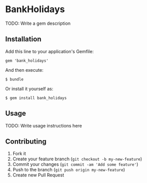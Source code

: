# BankHolidays

TODO: Write a gem description

## Installation

Add this line to your application's Gemfile:

    gem 'bank_holidays'

And then execute:

    $ bundle

Or install it yourself as:

    $ gem install bank_holidays

## Usage

TODO: Write usage instructions here

## Contributing

1. Fork it
2. Create your feature branch (`git checkout -b my-new-feature`)
3. Commit your changes (`git commit -am 'Add some feature'`)
4. Push to the branch (`git push origin my-new-feature`)
5. Create new Pull Request
